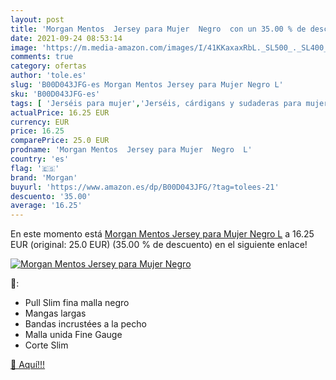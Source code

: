```yaml
---
layout: post
title: 'Morgan Mentos  Jersey para Mujer  Negro  con un 35.00 % de descuento'
date: 2021-09-24 08:53:14
image: 'https://m.media-amazon.com/images/I/41KKaxaxRbL._SL500_._SL400_.jpg'
comments: true
category: ofertas
author: 'tole.es'
slug: 'B00D043JFG-es Morgan Mentos Jersey para Mujer Negro L'
sku: 'B00D043JFG-es'
tags: [ 'Jerséis para mujer','Jerséis, cárdigans y sudaderas para mujer','Ropa','Ropa para mujer','jersey','morgan', ]
actualPrice: 16.25 EUR
currency: EUR
price: 16.25
comparePrice: 25.0 EUR
prodname: 'Morgan Mentos  Jersey para Mujer  Negro  L'
country: 'es'
flag: '🇪🇸'
brand: 'Morgan'
buyurl: 'https://www.amazon.es/dp/B00D043JFG/?tag=tolees-21'
descuento: '35.00'
average: '16.25'
---
```


En este momento está [Morgan Mentos  Jersey para Mujer  Negro  L](https://www.amazon.es/dp/B00D043JFG/?tag=tolees-21) a 16.25 EUR (original: 25.0 EUR) (35.00 %  de descuento) en el siguiente enlace!

[![Morgan Mentos  Jersey para Mujer  Negro ](https://m.media-amazon.com/images/I/41KKaxaxRbL._SL500_._SL400_.jpg)](https://www.amazon.es/dp/B00D043JFG/?tag=tolees-21)

🔎:

- Pull Slim fina malla negro
- Mangas largas
- Bandas incrustées a la pecho
- Malla unida Fine Gauge
- Corte Slim

[🛒 Aquí!!!](https://www.amazon.es/dp/B00D043JFG/?tag=tolees-21)
